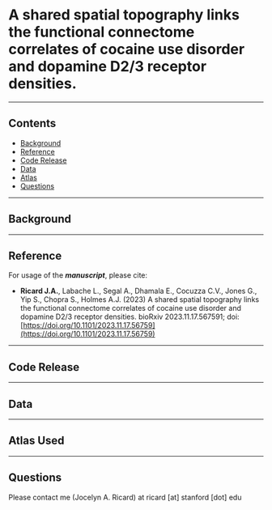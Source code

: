 


A shared spatial topography links the functional connectome correlates of cocaine use disorder and dopamine D2/3 receptor densities.
================
------------------------------------------------------------------------

## Contents

- [Background](#background)
- [Reference](#reference)
- [Code Release](#code-release)
- [Data](#data)
- [Atlas](#atlas)
- [Questions](#questions)

------------------------------------------------------------------------

## Background


------------------------------------------------------------------------

## Reference

For usage of the ***manuscript***, please cite:
- **Ricard J.A.**, Labache L., Segal A., Dhamala E., Cocuzza C.V., Jones G., Yip S., Chopra S., Holmes A.J. (2023)
  A shared spatial topography links the functional connectome correlates of cocaine use disorder and dopamine D2/3 receptor densities.
  bioRxiv 2023.11.17.567591; doi: [https://doi.org/10.1101/2023.11.17.56759](https://doi.org/10.1101/2023.11.17.56759)

------------------------------------------------------------------------

## Code Release



------------------------------------------------------------------------

## Data



------------------------------------------------------------------------

## Atlas Used



------------------------------------------------------------------------

## Questions

Please contact me (Jocelyn A. Ricard) at ricard [at] stanford [dot] edu
